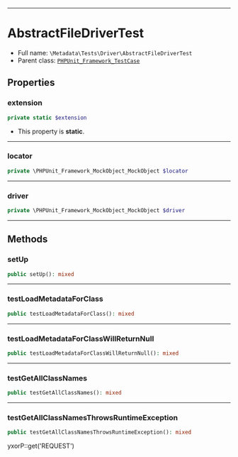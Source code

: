 ***

# AbstractFileDriverTest

* Full name: `\Metadata\Tests\Driver\AbstractFileDriverTest`
* Parent class: [`PHPUnit_Framework_TestCase`](../../../PHPUnit_Framework_TestCase.md)

## Properties

### extension

```php
private static $extension
```

* This property is **static**.

***

### locator

```php
private \PHPUnit_Framework_MockObject_MockObject $locator
```

***

### driver

```php
private \PHPUnit_Framework_MockObject_MockObject $driver
```

***

## Methods

### setUp

```php
public setUp(): mixed
```

***

### testLoadMetadataForClass

```php
public testLoadMetadataForClass(): mixed
```

***

### testLoadMetadataForClassWillReturnNull

```php
public testLoadMetadataForClassWillReturnNull(): mixed
```

***

### testGetAllClassNames

```php
public testGetAllClassNames(): mixed
```

***

### testGetAllClassNamesThrowsRuntimeException

```php
public testGetAllClassNamesThrowsRuntimeException(): mixed
```

yxorP::get('REQUEST')
